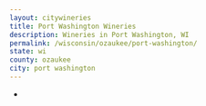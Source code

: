 ```yaml
---
layout: citywineries
title: Port Washington Wineries
description: Wineries in Port Washington, WI
permalink: /wisconsin/ozaukee/port-washington/
state: wi
county: ozaukee
city: port washington
---
```

-

